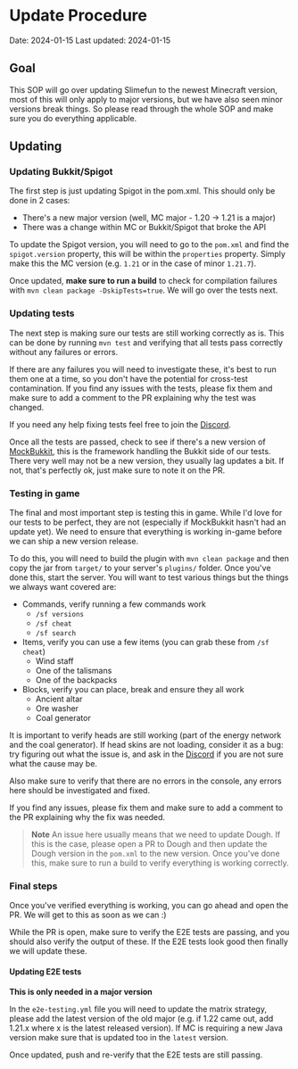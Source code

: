 # Update Procedure

Date: 2024-01-15
Last updated: 2024-01-15

## Goal

This SOP will go over updating Slimefun to the newest Minecraft version, most of this will only apply to major versions, but we have also seen minor versions break things. So please read through the whole SOP and make sure you do everything applicable.

## Updating

### Updating Bukkit/Spigot

The first step is just updating Spigot in the pom.xml. This should only be done in 2 cases:
* There's a new major version (well, MC major - 1.20 -> 1.21 is a major)
* There was a change within MC or Bukkit/Spigot that broke the API

To update the Spigot version, you will need to go to the `pom.xml` and find the `spigot.version` property, this will be within the `properties` property. Simply make this the MC version (e.g. `1.21` or in the case of minor `1.21.7`).

Once updated, **make sure to run a build** to check for compilation failures with `mvn clean package -DskipTests=true`. We will go over the tests next.

### Updating tests

The next step is making sure our tests are still working correctly as is. This can be done by running `mvn test` and verifying that all tests pass correctly without any failures or errors.

If there are any failures you will need to investigate these, it's best to run them one at a time, so you don't have the potential for cross-test contamination. If you find any issues with the tests, please fix them and make sure to add a comment to the PR explaining why the test was changed.

If you need any help fixing tests feel free to join the [Discord](https://discord.gg/slimefun).

Once all the tests are passed, check to see if there's a new version of [MockBukkit](https://github.com/MockBukkit/MockBukkit), this is the framework handling the Bukkit side of our tests. There very well may not be a new version, they usually lag updates a bit. If not, that's perfectly ok, just make sure to note it on the PR.

### Testing in game

The final and most important step is testing this in game. While I'd love for our tests to be perfect, they are not (especially if MockBukkit hasn't had an update yet). We need to ensure that everything is working in-game before we can ship a new version release.

To do this, you will need to build the plugin with `mvn clean package` and then copy the jar from `target/` to your server's `plugins/` folder. Once you've done this, start the server. You will want to test various things but the things we always want covered are:
* Commands, verify running a few commands work
  * `/sf versions`
  * `/sf cheat`
  * `/sf search`
* Items, verify you can use a few items (you can grab these from `/sf cheat`)
  * Wind staff
  * One of the talismans
  * One of the backpacks
* Blocks, verify you can place, break and ensure they all work
  * Ancient altar
  * Ore washer
  * Coal generator

It is important to verify heads are still working (part of the energy network and the coal generator). If head skins are not loading, consider it as a bug: try figuring out what the issue is, and ask in the [Discord](https://discord.gg/slimefun) if you are not sure what the cause may be.

Also make sure to verify that there are no errors in the console, any errors here should be investigated and fixed.

If you find any issues, please fix them and make sure to add a comment to the PR explaining why the fix was needed.

> **Note**
> An issue here usually means that we need to update Dough. If this is the case, please open a PR to Dough and then update the Dough version in the `pom.xml` to the new version. Once you've done this, make sure to run a build to verify everything is working correctly.

### Final steps

Once you've verified everything is working, you can go ahead and open the PR. We will get to this as soon as we can :)

While the PR is open, make sure to verify the E2E tests are passing, and you should also verify the output of these. If the E2E tests look good then finally we will update these.

#### Updating E2E tests

**This is only needed in a major version**

In the `e2e-testing.yml` file you will need to update the matrix strategy, please add the latest version of the old major (e.g. if 1.22 came out, add 1.21.x where x is the latest released version). If MC is requiring a new Java version make sure that is updated too in the `latest` version.

Once updated, push and re-verify that the E2E tests are still passing.
